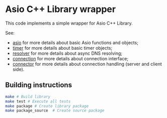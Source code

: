 # Asio C++ Library wrapper

This code implements a simple wrapper for Asio C++ Library.

See:
* [asio](source/asio.md) for more details about basic Asio functions and objects;
* [timer](source/timer.md) for more details about basic timer objects;
* [resolver](source/resolver.md) for more details about async DNS resolving;
* [connection](source/connection.md) for more details about connection interface;
* [connector](source/connector.md) for more details about connection handling (server and client side).

## Building instructions

```sh
make # Build library
make test # Execute all tests
make package # Create library package
make package_source  # Create source package
```

